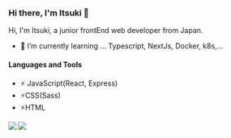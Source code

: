 ### Hi there, I'm Itsuki 👋

Hi, I'm Itsuki, a junior frontEnd web developer from Japan.
- 🌱 I’m currently learning ... Typescript, NextJs, Docker, k8s,...

#### Languages and Tools

- ⚡ JavaScript(React, Express)
- ⚡CSS(Sass)
- ⚡HTML

<a href="https://github.com/anuraghazra/github-readme-stats">
  <img align="left" src="https://github-readme-stats.vercel.app/api?username=rough-github&show_icons=true&count_private=true&theme=synthwave" />
</a>
<a href="https://github.com/anuraghazra/github-readme-stats">
  <img align="left" src="https://github-readme-stats.vercel.app/api/top-langs/?username=rough-github&theme=synthwave&langs_count=5" />
</a>


<!--
**rough-github/rough-github** is a ✨ _special_ ✨ repository because its `README.md` (this file) appears on your GitHub profile.

Here are some ideas to get you started:

- 🔭 I’m currently working on ...
- 🌱 I’m currently learning ...
- 👯 I’m looking to collaborate on ...
- 🤔 I’m looking for help with ...
- 💬 Ask me about ...
- 📫 How to reach me: ...
- 😄 Pronouns: ...
- ⚡ Fun fact: ...
-->
